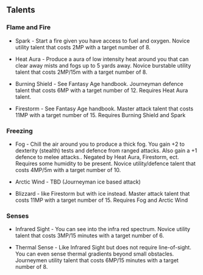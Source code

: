 ## Talents

### Flame and Fire

* Spark - Start a fire given you have access to fuel and oxygen. Novice utility talent that costs 2MP with a target 
number of 8. 

* Heat Aura - Produce a aura of low intensity heat around you that can clear away mists and fogs up to 5 yards away. 
Novice burstable utility talent that costs 2MP/15m with a target number of 8.   

* Burning Shield - See Fantasy Age handbook. Journeyman defence talent that costs 6MP with a target number of 12. 
Requires Heat Aura talent.

* Firestorm - See Fantasy Age handbook. Master attack talent that costs 11MP with a target number of 15. Requires 
Burning Shield and Spark

### Freezing

* Fog - Chill the air around you to produce a thick fog. You gain +2 to dexterity (stealth) tests and defence from 
ranged attacks. Also gain a +1 defence to melee attacks.. Negated by Heat Aura, Firestorm, ect. Requires some 
humidity to be present. Novice utility/defence talent that costs 4MP/5m with a target number of 10.
 
* Arctic Wind - TBD (Journeyman ice based attack) 
 
* Blizzard - like Firestorm but with ice instead. Master attack talent that costs 11MP with a target number of 15. 
Requires Fog and Arctic Wind
 
### Senses

* Infrared Sight - You can see into the infra red spectrum. Novice utility talent that costs 3MP/15 minutes with a 
target number of 6.
 
* Thermal Sense - Like Infrared Sight but does not require line-of-sight. You can even sense thermal gradients beyond
small obstacles. Journeymen utility talent that costs 6MP/15 minutes with a target number of 8.
  
